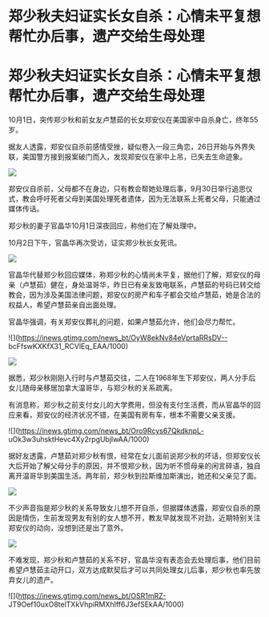 # 郑少秋夫妇证实长女自杀：心情未平复想帮忙办后事，遗产交给生母处理

# 郑少秋夫妇证实长女自杀：心情未平复想帮忙办后事，遗产交给生母处理

10月1日，突传郑少秋和前女友卢慧茹的长女郑安仪在美国家中自杀身亡，终年55岁。

据友人透露，郑安仪自杀前感情受挫，疑似卷入一段三角恋，26日开始与外界失联，美国警方接到报案破门而入，发现郑安仪在家中上吊，已失去生命迹象。

![](https://inews.gtimg.com/news_bt/O-emsB5XYsZ1uAbz8v-YxnpC2WxHCB8Z_r0r9G5qWctnIAA/1000)

郑安仪自杀前，父母都不在身边，只有教会帮她处理后事，9月30日举行追思仪式，教会呼吁死者父母到美国处理死者遗体，因为无法联系上死者父母，只能通过媒体传话。

郑少秋的妻子官晶华10月1日深夜回应，称他们在了解处理中。

10月2日下午，官晶华再次受访，证实郑少秋长女死讯。

![](https://inews.gtimg.com/news_bt/OYRYl0UWtkJEuvryzUTnZkFece57QAYsnG8xMxstmGOioAA/1000)

官晶华代替郑少秋回应媒体，称郑少秋的心情尚未平复，据他们了解，郑安仪的母亲（卢慧茹）健在，身处温哥华，昨日已有亲友致电联系，卢慧茹的号码已转交给教会，因为涉及美国法律问题，郑安仪的房产和车子都会交给卢慧茹，她是合法的权益人，希望卢慧茹亲自出面处理。

官晶华强调，有关郑安仪葬礼的问题，如果卢慧茹允许，他们会尽力帮忙。

![](https://inews.gtimg.com/news_bt/OyW8ekNv84eVprtaRRsDV--
bcFfswKXKfX31_RCVlEq_EAA/1000)

![](https://inews.gtimg.com/news_bt/ODlgLMd2ZwZldyoxBFWoXyHq04cGR8YFjPgzJ6d-fpCM8AA/1000)

据悉，郑少秋刚刚入行时与卢慧茹交往，二人在1968年生下郑安仪，两人分手后女儿随母亲移居加拿大温哥华，与郑少秋的关系疏离。

有消息称，郑少秋之前支付女儿的大学费用，但没有支付生活费，而从官晶华的回应来看，郑安仪的经济状况不错，在美国有房有车，根本不需要父亲支援。

![](https://inews.gtimg.com/news_bt/Oro9Rcys67QkdknpL-
uOk3w3uhsktHevc4Xy2rpgUbjlwAA/1000)

据好友透露，卢慧茹对郑少秋有恨，经常在女儿面前说郑少秋的坏话，但郑安仪长大后开始了解父母分手的原因，并不恨郑少秋，因为听不惯母亲的闲言碎语，独自离开温哥华到美国生活。两年前，郑少秋到拉斯维加斯演出，她还和父亲见了面。

![](https://inews.gtimg.com/news_bt/O6It_wdExdrj1XTyFYGqkSxl_aeL5C2PlYfCWBsTkzZmQAA/1000)

不少声音指是郑少秋的关系导致女儿想不开自杀，但据媒体透露，郑安仪自杀的原因是情伤，生前发现男友有别的女人想不开，教友早就发现不对劲，近期特别关注郑安仪的动向，没想到还是出了意外。

![](https://inews.gtimg.com/news_bt/OzskqyYA8VNyx2-dYrhN45sKTqiHxlvyoum43a9jLVzQsAA/1000)

不难发现，郑少秋和卢慧茹的关系不好，官晶华没有表态会去处理后事，他们目前希望卢慧茹主动开口，双方达成默契后才可以共同处理女儿后事，郑少秋也率先放弃女儿的遗产。

![](https://inews.gtimg.com/news_bt/OSR1mRZ-
JT9Oef10uxO8telTXkVhpiRMXhIff6J3efSEkAA/1000)

